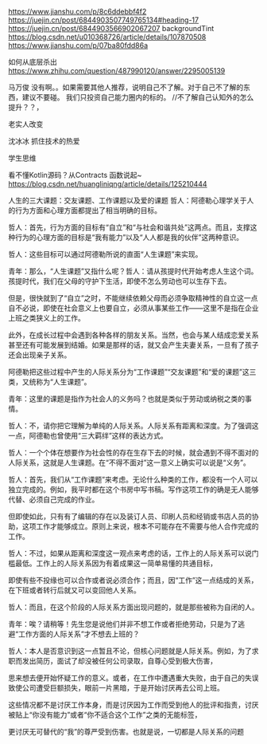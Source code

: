 https://www.jianshu.com/p/8c6ddebbf4f2
https://juejin.cn/post/6844903507749765134#heading-17
https://juejin.cn/post/6844903566902067207
backgroundTint
https://blog.csdn.net/u010368726/article/details/107870508
https://www.jianshu.com/p/07ba80fdd86a


如何从底层杀出
https://www.zhihu.com/question/487990120/answer/2295005139

马万俊
没有啊。。如果需要其他人推荐，说明自己不了解。对于自己不了解的东西，建议不要碰。
我们只投资自己能力圈内的标的。
//不了解自己认知外的怎么提升？？，

老实人改变

沈冰冰
抓住技术的热爱

学生思维

看不懂Kotlin源码？从Contracts 函数说起~
https://blog.csdn.net/huangliniqng/article/details/125210444


人生的三大课题：交友课题、工作课题以及爱的课题
哲人：阿德勒心理学关于人的行为方面和心理方面都提出了相当明确的目标。

哲人：首先，行为方面的目标有“自立”和“与社会和谐共处”这两点。而且，支撑这种行为的心理方面的目标是“我有能力”以及“人人都是我的伙伴”这两种意识。

哲人：这些目标可以通过阿德勒所说的直面“人生课题”来实现。

青年：那么，“人生课题”又指什么呢？哲人：请从孩提时代开始考虑人生这个词。孩提时代，我们在父母的守护下生活，即使不怎么劳动也可以生存下去。

但是，很快就到了“自立”之时，不能继续依赖父母而必须争取精神性的自立这一点自不必说，即使在社会意义上也要自立，必须从事某些工作——这里不是指在企业上班之类狭义上的工作。

此外，在成长过程中会遇到各种各样的朋友关系。当然，也会与某人结成恋爱关系甚至还有可能发展到结婚。如果是那样的话，就又会产生夫妻关系，一旦有了孩子还会出现亲子关系。

阿德勒把这些过程中产生的人际关系分为“工作课题”“交友课题”和“爱的课题”这三类，又统称为“人生课题”。

青年：这里的课题是指作为社会人的义务吗？也就是类似于劳动或纳税之类的事情。

哲人：不，请你把它理解为单纯的人际关系。人际关系有距离和深度。为了强调这一点，阿德勒也曾使用“三大羁绊”这样的表达方式。

哲人：一个个体在想要作为社会性的存在生存下去的时候，就会遇到不得不面对的人际关系，这就是人生课题。在“不得不面对”这一意义上确实可以说是“义务”。

哲人：首先，我们从“工作课题”来考虑。无论什么种类的工作，都没有一个人可以独立完成的。例如，我平时都在这个书房中写书稿。写作这项工作的确是无人能够代替、必须自己完成的作业。

但即使如此，只有有了编辑的存在以及装订人员、印刷人员和经销或书店人员的协助，这项工作才能够成立。原则上来说，根本不可能存在不需要与他人合作完成的工作。

哲人：不过，如果从距离和深度这一观点来考虑的话，工作上的人际关系可以说门槛最低。工作上的人际关系因为有着成果这一简单易懂的共通目标，

即使有些不投缘也可以合作或者说必须合作；而且，因“工作”这一点结成的关系，在下班或者转行后就又可以变回他人关系。

哲人：而且，在这个阶段的人际关系方面出现问题的，就是那些被称为自闭的人。

青年：唉？请稍等！先生您是说他们并非不想工作或者拒绝劳动，只是为了逃避“工作方面的人际关系”才不想去上班的？

哲人：本人是否意识到这一点暂且不论，但核心问题就是人际关系。例如，为了求职而发出简历，面试了却没被任何公司录取，自尊心受到极大伤害，

思来想去便开始怀疑工作的意义。或者，在工作中遭遇重大失败，由于自己的失误致使公司遭受巨额损失，眼前一片黑暗，于是开始讨厌再去公司上班。

这些情况都不是讨厌工作本身，而是讨厌因为工作而受到他人的批评和指责，讨厌被贴上“你没有能力”或者“你不适合这个工作”之类的无能标签，

更讨厌无可替代的“我”的尊严受到伤害。也就是说，一切都是人际关系的问题